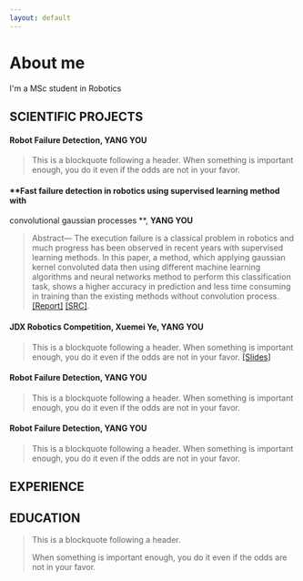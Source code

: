 ```yaml
---
layout: default
---
```

<!--
Text can be **bold**, _italic_, or ~~strikethrough~~.

[Link to another page](./another-page.html).

**Report**[Report](./assets/reports/Robot_failure.pdf).

There should be whitespace between paragraphs. We recommend including a README, or a file with information about your project. -->

# About me

I'm a MSc student in Robotics

## SCIENTIFIC PROJECTS
#### Robot Failure Detection, **YANG YOU**
<!-- *   This is an unordered list following a header.
*   This is an unordered list following a header.
*   This is an unordered list following a header.
*  [Report](./assets/reports/Robot_failure.pdf). -->

> This is a blockquote following a header.
> When something is important enough, you do it even if the odds are not in your favor.

#### **Fast failure detection in robotics using supervised learning method with
convolutional gaussian processes
**, **YANG YOU**



> Abstract— The execution failure is a classical problem in
robotics and much progress has been observed in recent
years with supervised learning methods. In this paper, a
method, which applying gaussian kernel convoluted data
then using different machine learning algorithms and neural
networks method to perform this classification task, shows
a higher accuracy in prediction and less time consuming in
training than the existing methods without convolution process.
> [[Report]](./assets/reports/Robot_failure.pdf) [[SRC]](https://github.com/yangyou95/Robot-Failure-Detection--A-convolutional-method).

#### **JDX Robotics Competition**, Xuemei Ye, **YANG YOU**
<!-- *   This is an unordered list following a header.
*   This is an unordered list following a header.
*   This is an unordered list following a header.
*  [Report](./assets/reports/Robot_failure.pdf). -->

> This is a blockquote following a header.
> When something is important enough, you do it even if the odds are not in your favor.
> [[Slides]](./assets/reports/Robot_failure.pdf)
#### Robot Failure Detection, **YANG YOU**
<!-- *   This is an unordered list following a header.
*   This is an unordered list following a header.
*   This is an unordered list following a header.
*  [Report](./assets/reports/Robot_failure.pdf). -->

> This is a blockquote following a header.
> When something is important enough, you do it even if the odds are not in your favor.

#### Robot Failure Detection, **YANG YOU**
<!-- *   This is an unordered list following a header.
*   This is an unordered list following a header.
*   This is an unordered list following a header.
*  [Report](./assets/reports/Robot_failure.pdf). -->

> This is a blockquote following a header.
> When something is important enough, you do it even if the odds are not in your favor.










## EXPERIENCE

<!-- ```js
// Javascript code with syntax highlighting.
var fun = function lang(l) {
  dateformat.i18n = require('./lang/' + l)
  return true;
}
```

```ruby
# Ruby code with syntax highlighting
GitHubPages::Dependencies.gems.each do |gem, version|
  s.add_dependency(gem, "= #{version}")
end
``` -->
## EDUCATION

> This is a blockquote following a header.
>
> When something is important enough, you do it even if the odds are not in your favor.


<!--
#### Header 4

*   This is an unordered list following a header.
*   This is an unordered list following a header.
*   This is an unordered list following a header.

##### Header 5

1.  This is an ordered list following a header.
2.  This is an ordered list following a header.
3.  This is an ordered list following a header.

###### Header 6

| head1        | head two          | three |
|:-------------|:------------------|:------|
| ok           | good swedish fish | nice  |
| out of stock | good and plenty   | nice  |
| ok           | good `oreos`      | hmm   |
| ok           | good `zoute` drop | yumm  |

### There's a horizontal rule below this.

* * *

### Here is an unordered list:

*   Item foo
*   Item bar
*   Item baz
*   Item zip

### And an ordered list:

1.  Item one
1.  Item two
1.  Item three
1.  Item four

### And a nested list:

- level 1 item
  - level 2 item
  - level 2 item
    - level 3 item
    - level 3 item
- level 1 item
  - level 2 item
  - level 2 item
  - level 2 item
- level 1 item
  - level 2 item
  - level 2 item
- level 1 item

### Small image

![Octocat](https://assets-cdn.github.com/images/icons/emoji/octocat.png)

### Large image

![Branching](https://guides.github.com/activities/hello-world/branching.png)


### Definition lists can be used with HTML syntax.

<dl>
<dt>Name</dt>
<dd>Godzilla</dd>
<dt>Born</dt>
<dd>1952</dd>
<dt>Birthplace</dt>
<dd>Japan</dd>
<dt>Color</dt>
<dd>Green</dd>
</dl>

```
Long, single-line code blocks should not wrap. They should horizontally scroll if they are too long. This line should be long enough to demonstrate this.
```

```
The final element.
``` -->
